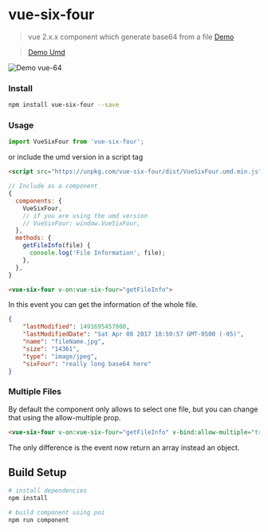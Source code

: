 # vue-six-four

> vue 2.x.x component which generate base64 from a file [Demo](https://codesandbox.io/s/94nzlkwn1o)

> [Demo Umd](https://codepen.io/eperedo/pen/WZaZxa)

![Demo vue-64](https://user-images.githubusercontent.com/461124/31588306-7eb461fc-b1b5-11e7-96ab-27fe12905330.png)

### Install

```bash
npm install vue-six-four --save
```

### Usage

```js
import VueSixFour from 'vue-six-four';
```

or include the umd version in a script tag

```html
<script src="https://unpkg.com/vue-six-four/dist/VueSixFour.umd.min.js"></script>
```

```js
// Include as a component
{
  components: {
    VueSixFour,
    // if you are using the umd version
    // VueSixFour: window.VueSixFour,
  },
  methods: {
    getFileInfo(file) {
      console.log('File Information', file);
    },
  },
}
```

```html
<vue-six-four v-on:vue-six-four="getFileInfo">
```

In this event you can get the information of the whole file.

```json
{
	"lastModified": 1491695457000,
	"lastModifiedDate": "Sat Apr 08 2017 18:50:57 GMT-0500 (-05)",
	"name": "fileName.jpg",
	"size": "14361",
	"type": "image/jpeg",
	"sixFour": "really long base64 here"
}
```

### Multiple Files

By default the component only allows to select one file, but you can change that using the allow-multiple
prop.

```html
<vue-six-four v-on:vue-six-four="getFileInfo" v-bind:allow-multiple="true">
```

The only difference is the event now return an array instead an object.

## Build Setup

```bash
# install dependencies
npm install

# build component using poi
npm run component
```
